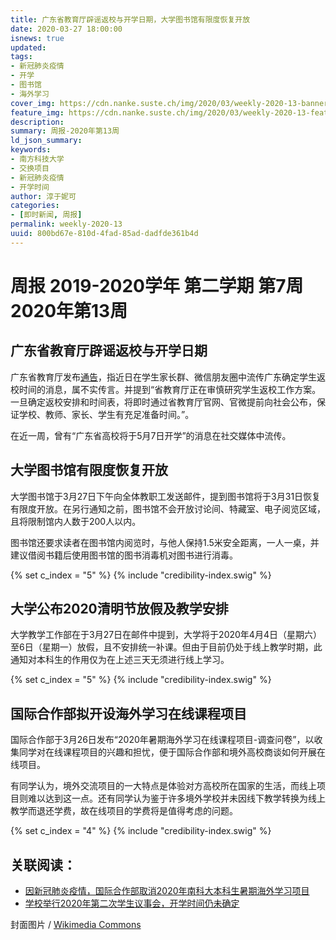 ```yaml
---
title: 广东省教育厅辟谣返校与开学日期，大学图书馆有限度恢复开放
date: 2020-03-27 18:00:00
isnews: true
updated:
tags:
- 新冠肺炎疫情
- 开学
- 图书馆
- 海外学习
cover_img: https://cdn.nanke.suste.ch/img/2020/03/weekly-2020-13-banner-scaled.jpg
feature_img: https://cdn.nanke.suste.ch/img/2020/03/weekly-2020-13-feature.jpg
description:
summary: 周报-2020年第13周
ld_json_summary:
keywords:
- 南方科技大学
- 交换项目
- 新冠肺炎疫情
- 开学时间
author: 淳于妮可
categories:
- [即时新闻, 周报]
permalink: weekly-2020-13
uuid: 800bd67e-810d-4fad-85ad-dadfde361b4d
---
```

# 周报 2019-2020学年 第二学期 第7周 2020年第13周
## 广东省教育厅辟谣返校与开学日期

广东省教育厅发布[通告](http://edu.gd.gov.cn/zxzx/zyjyxd/zydt/content/post_2951374.html)，指近日在学生家长群、微信朋友圈中流传广东确定学生返校时间的消息，属不实传言。并提到“省教育厅正在审慎研究学生返校工作方案。一旦确定返校安排和时间表，将即时通过省教育厅官网、官微提前向社会公布，保证学校、教师、家长、学生有充足准备时间。”。

在近一周，曾有“广东省高校将于5月7日开学”的消息在社交媒体中流传。

## 大学图书馆有限度恢复开放

大学图书馆于3月27日下午向全体教职工发送邮件，提到图书馆将于3月31日恢复有限度开放。在另行通知之前，图书馆不会开放讨论间、特藏室、电子阅览区域，且将限制馆内人数于200人以内。

图书馆还要求读者在图书馆内阅览时，与他人保持1.5米安全距离，一人一桌，并建议借阅书籍后使用图书馆的图书消毒机对图书进行消毒。

{% set c_index = "5" %}
{% include "credibility-index.swig" %}

## 大学公布2020清明节放假及教学安排

大学教学工作部在于3月27日在邮件中提到，大学将于2020年4月4日（星期六）至6日（星期一）放假，且不安排统一补课。但由于目前仍处于线上教学时期，此通知对本科生的作用仅为在上述三天无须进行线上学习。

{% set c_index = "5" %}
{% include "credibility-index.swig" %}

## 国际合作部拟开设海外学习在线课程项目

国际合作部于3月26日发布“2020年暑期海外学习在线课程项目-调查问卷”，以收集同学对在线课程项目的兴趣和担忧，便于国际合作部和境外高校商谈如何开展在线项目。

有同学认为，境外交流项目的一大特点是体验对方高校所在国家的生活，而线上项目则难以达到这一点。还有同学认为鉴于许多境外学校并未因线下教学转换为线上教学而退还学费，故在线项目的学费将是值得考虑的问题。

{% set c_index = "4" %}
{% include "credibility-index.swig" %}

## 关联阅读：
- [因新冠肺炎疫情，国际合作部取消2020年南科大本科生暑期海外学习项目](/2020/03/19/sustech-2020-summer-exchange-program-canceled/)
- [学校举行2020年第二次学生议事会，开学时间仍未确定](/2020/03/13/sustech-student-council/)

封面图片 / [Wikimedia Commons](https://commons.wikimedia.org/wiki/File:Night_of_SUSTech.jpg)
